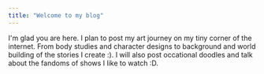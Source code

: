 ```yaml
---
title: "Welcome to my blog"
---
```



I'm glad you are here. I plan to post my art journey on my tiny corner of the internet. From body studies and character designs to background and world building of the stories I create :). I will also post occational doodles and talk about the fandoms of shows I like to watch :D.

